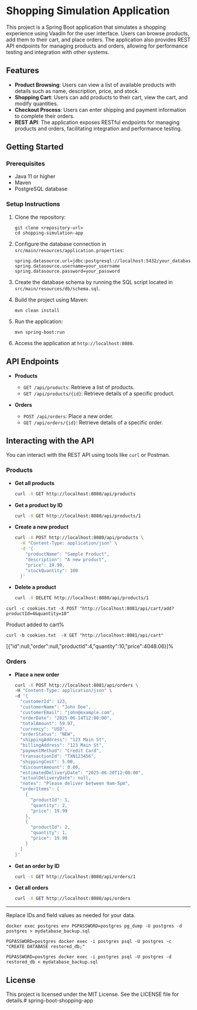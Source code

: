 # Shopping Simulation Application

This project is a Spring Boot application that simulates a shopping experience using Vaadin for the user interface. Users can browse products, add them to their cart, and place orders. The application also provides REST API endpoints for managing products and orders, allowing for performance testing and integration with other systems.


## Features

- **Product Browsing**: Users can view a list of available products with details such as name, description, price, and stock.
- **Shopping Cart**: Users can add products to their cart, view the cart, and modify quantities.
- **Checkout Process**: Users can enter shipping and payment information to complete their orders.
- **REST API**: The application exposes RESTful endpoints for managing products and orders, facilitating integration and performance testing.

## Getting Started

### Prerequisites

- Java 11 or higher
- Maven
- PostgreSQL database

### Setup Instructions

1. Clone the repository:
   ```
   git clone <repository-url>
   cd shopping-simulation-app
   ```

2. Configure the database connection in `src/main/resources/application.properties`:
   ```
   spring.datasource.url=jdbc:postgresql://localhost:5432/your_database
   spring.datasource.username=your_username
   spring.datasource.password=your_password
   ```

3. Create the database schema by running the SQL script located in `src/main/resources/db/schema.sql`.

4. Build the project using Maven:
   ```
   mvn clean install
   ```

5. Run the application:
   ```
   mvn spring-boot:run
   ```

6. Access the application at `http://localhost:8080`.

## API Endpoints

- **Products**
  - `GET /api/products`: Retrieve a list of products.
  - `GET /api/products/{id}`: Retrieve details of a specific product.

- **Orders**
  - `POST /api/orders`: Place a new order.
  - `GET /api/orders/{id}`: Retrieve details of a specific order.

## Interacting with the API

You can interact with the REST API using tools like `curl` or Postman.

### Products

- **Get all products**
  ```sh
  curl -X GET http://localhost:8080/api/products
  ```

- **Get a product by ID**
  ```sh
  curl -X GET http://localhost:8080/api/products/1
  ```

- **Create a new product**
  ```sh
  curl -X POST http://localhost:8080/api/products \
    -H "Content-Type: application/json" \
    -d '{
      "productName": "Sample Product",
      "description": "A new product",
      "price": 19.99,
      "stockQuantity": 100
    }'
  ```

- **Delete a product**
  ```sh
  curl -X DELETE http://localhost:8080/api/products/1
  ```

```
curl -c cookies.txt -X POST "http://localhost:8081/api/cart/add?productId=4&quantity=10"
```
Product added to cart%
                                                             
```
curl -b cookies.txt  -X GET "http://localhost:8081/api/cart"
```

[{"id":null,"order":null,"productId":4,"quantity":10,"price":4048.06}]%     

### Orders

- **Place a new order**
  ```sh
  curl -X POST http://localhost:8081/api/orders \
  -H "Content-Type: application/json" \
  -d '{
    "customerId": 123,
    "customerName": "John Doe",
    "customerEmail": "john@example.com",
    "orderDate": "2025-06-14T12:00:00",
    "totalAmount": 59.97,
    "currency": "USD",
    "orderStatus": "NEW",
    "shippingAddress": "123 Main St",
    "billingAddress": "123 Main St",
    "paymentMethod": "Credit Card",
    "transactionId": "TXN123456",
    "shippingCost": 5.00,
    "discountAmount": 0.00,
    "estimatedDeliveryDate": "2025-06-20T12:00:00",
    "actualDeliveryDate": null,
    "notes": "Please deliver between 9am-5pm",
    "orderItems": [
      {
        "productId": 1,
        "quantity": 2,
        "price": 19.99
      },
      {
        "productId": 2,
        "quantity": 1,
        "price": 19.99
      }
    ]
  }'
  ```

- **Get an order by ID**
  ```sh
  curl -X GET http://localhost:8080/api/orders/1
  ```

- **Get all orders**
  ```sh
  curl -X GET http://localhost:8080/api/orders
  ```

---

Replace IDs and field values as needed for your data.



```
docker exec postgres env PGPASSWORD=postgres pg_dump -U postgres -d postgres > mydatabase_backup.sql
```

```
PGPASSWORD=postgres docker exec -i postgres psql -U postgres -c "CREATE DATABASE restored_db;"
```

```
PGPASSWORD=postgres docker exec -i postgres psql -U postgres -d restored_db < mydatabase_backup.sql
```

## License

This project is licensed under the MIT License. See the LICENSE file for details.# spring-boot-shopping-app
